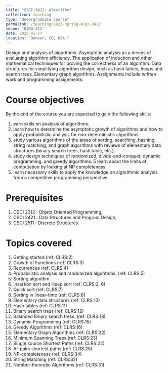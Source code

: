 ```yaml
---
title: "CSCI-3412: Algorithm"
collection: teaching
type: "Undergraduate course"
permalink: /teaching/2022-spring-Algo-3412
venue: "KING-312"
date: 2022-01-17
location: "Denver, CO, USA."
---
```


Design and analysis of algorithms. Asymptotic analysis as a means of evaluating algorithm efficiency. The application of induction and other mathematical techniques for proving the correctness of an algorithm. Data structures for simplifying algorithm design, such as hash tables, heaps and search trees. Elementary graph algorithms. Assignments include written work and programming assignments. 


Course objectives
======
By the end of the course you are expected to gain the following skills:

1. earn skills on analysis of algorithms.
2. learn how to determine the asymptotic growth of algorithms and how to apply probabilistic analysis for non-deterministic algorithms. 
3.	study various algorithms of the areas of sorting, searching, hashing, string matching, and graph algorithms with reviews of elementary data structures (binary search trees, hash table, etc.). 
4.	study design techniques of randomized, divide-and-conquer, dynamic programming, and greedy algorithms. 
5	learn about the limits of computation by looking at NP completeness.
6. learn necessary skills to apply the knowledge on algorithmic analysis from a competitive programming perspective.

Prerequisites
======
1. CSCI 2312 : Object Oriented Programming, 
2. CSCI 2421 : Data Structures and Program Design, 
3. CSCI 2511 : Discrete Structures. 

Topics covered
======
1. Getting started (ref: CLRS:2)
2. Growth of Functions (ref: CLRS:3)
3. Recurrences (ref: CLRS:4)
4. Probabilistic analysis and randomized algorithms. (ref: CLRS:5)
5. Sorting algorithm 
6. Insertion sort and Heap sort (ref: CLRS:2, 6)
7. Quick sort (ref: CLRS:7)
8. Sorting in linear-time (ref: CLRS:8)
9. Elementary data structures (ref: CLRS:10)
10. Hash tables (ref: CLRS:11)
11. Binary search tress (ref: CLRS:12)
12. Balanced Binary search tress. (ref: CLRS:13)
13. Dynamic Programming (ref: CLRS:15)
14. Greedy Algorithms (ref: CLRS:16)
15. Elementary Graph Algorithms (ref: CLRS:22)
16. Minimum Spanning Trees (ref: CLRS:23)
17. Single source Shortest Paths (ref: CLRS:24)
18. All pairs shortest paths (ref: CLRS:25)
19. NP-completeness (ref: CLRS:34)
20. String Matching (ref: CLRS:32)
21. Number-theoretic Algorithms (ref: CLRS:31)
